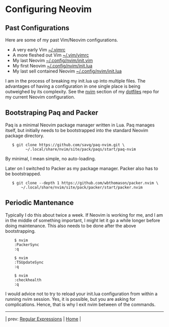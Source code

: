 # Configuring Neovim

## Past Configurations

Here are some of my past Vim/Neovim configurations.

* A very early Vim [~/.vimrc](init_examples/first_vimrc)
* A more fleshed out Vim [~/.vim/vimrc](init_examples/later_vimrc)
* My last Neovim [~/.config/nvim/init.vim](init_examples/last_init.vim)
* My first Neovim [~/.config/nvim/init.lua](init_examples/first_init.lua)
* My last sell contained Neovim [~/.config/nvim/init.lua](init_examples/last_selfcontained_init.lua)

I am in the process of breaking my init.lua up into multiple
files.  The advantages of having a configuration in one single
place is being outweighed by its complexity.  See the
[nvim](https://github.com/grscheller/dotfiles/tree/main/config/nvim)
section of my
[dotfiles](https://github.com/grscheller/dotfiles)
repo for my current Neovim configuration.

## Bootstraping Paq and Packer

Paq is a minimal Neovim package manager written in Lua.  Paq manages
itself, but initially needs to be bootstrapped into the standard
Neovim package directory.

```
   $ git clone https://github.com/savq/paq-nvim.git \
         ~/.local/share/nvim/site/pack/paqs/start/paq-nvim
```

By minimal, I mean simple, no auto-loading.

Later on I switched to Packer as my package manager.  Packer also
has to be bootstrapped.

```
   $ git clone --depth 1 https://github.com/wbthomason/packer.nvim \
       ~/.local/share/nvim/site/pack/packer/start/packer.nvim  
```

## Periodic Mantenance
Typically I do this about twice a week.  If Neovim is working
for me, and I am in the middle of something important, I might
let it go a while longer before doing maintenance.  This also
needs to be done after the above bootstrapping.

```
    $ nvim
    :PackerSync
    :q

    $ nvim
    :TSUpdateSync
    :q

    $ nvim
    :checkhealth
    :q
```

I would advice not to try to reload your init.lua configuration
from within a running nvim session.  Yes, it is possible, but
you are asking for complications.  Hence, that is why I exit
nvim between of the commands.

---

| prev: [Regular Expressions][1] | [Home][2] |

[1]: RegularExpressions.md
[2]: README.md
